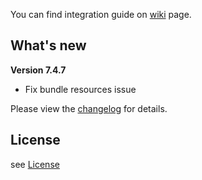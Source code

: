 You can find integration guide on [wiki](https://loopme-ltd.gitbook.io/docs-public/loopme-ios-sdk) page.

## What's new ##

**Version 7.4.7**

- Fix bundle resources issue

Please view the [changelog](CHANGELOG.md) for details.

## License ##

see [License](LICENSE.md)
